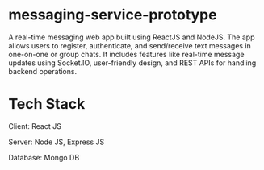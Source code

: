 # messaging-service-prototype
A real-time messaging web app built using ReactJS and NodeJS. The app allows users to register, authenticate, and send/receive text messages in one-on-one or group chats. It includes features like real-time message updates using Socket.IO, user-friendly design, and REST APIs for handling backend operations.


# Tech Stack
Client: React JS

Server: Node JS, Express JS

Database: Mongo DB
